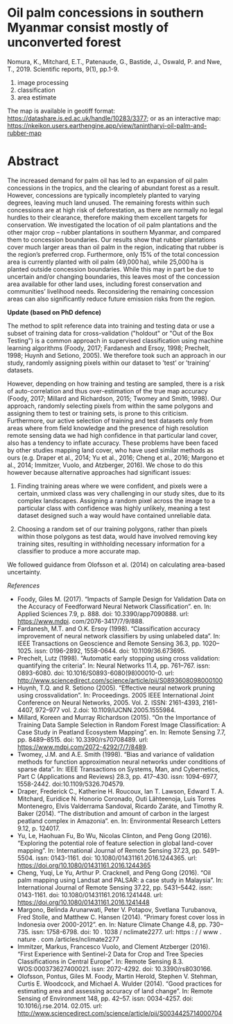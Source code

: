 # Oil palm concessions in southern Myanmar consist mostly of unconverted forest
Nomura, K., Mitchard, E.T., Patenaude, G., Bastide, J., Oswald, P. and Nwe, T., 2019. Scientific reports, 9(1), pp.1-9.

1. image processing
2. classification
3. area estimate

The map is available in geotiff format: https://datashare.is.ed.ac.uk/handle/10283/3377; or as an interactive map: https://nkeikon.users.earthengine.app/view/tanintharyi-oil-palm-and-rubber-map

# Abstract
The increased demand for palm oil has led to an expansion of oil palm concessions in the tropics, and the clearing of abundant forest as a result. However, concessions are typically incompletely planted to varying degrees, leaving much land unused. The remaining forests within such concessions are at high risk of deforestation, as there are normally no legal hurdles to their clearance, therefore making them excellent targets for conservation. We investigated the location of oil palm plantations and the other major crop – rubber plantations in southern Myanmar, and compared them to concession boundaries. Our results show that rubber plantations cover much larger areas than oil palm in the region, indicating that rubber is the region’s preferred crop. Furthermore, only 15% of the total concession area is currently planted with oil palm (49,000 ha), while 25,000 ha is planted outside concession boundaries. While this may in part be due to uncertain and/or changing boundaries, this leaves most of the concession area available for other land uses, including forest conservation and communities’ livelihood needs. Reconsidering the remaining concession areas can also significantly reduce future emission risks from the region.

**Update (based on PhD defence)**

The method to split reference data into training and testing data or use a subset of training data for cross-validation ("holdout" or "Out of the Box Testing") is a common approach in supervised classification using machine learning algorithms (Foody, 2017; Fardanesh and Ersoy, 1998; Prechelt, 1998; Huynh and Setiono, 2005). We therefore took such an approach in our study, randomly assigning pixels within our dataset to ’test’ or ’training’ datasets.

However, depending on how training and testing are sampled, there is a risk of auto-correlation and thus over-estimation of the true map accuracy (Foody, 2017; Millard and Richardson, 2015; Twomey and Smith, 1998). Our approach, randomly selecting pixels from within the same polygons and assigning them to test or training sets, is prone to this criticism. Furthermore, our active selection of training and test datasets only from areas where from field knowledge and the presence of high resolution remote sensing data we had high confidence in that particular land cover, also has a tendency to inflate accuracy. These problems have been faced by other studies mapping land cover, who have used similar methods as ours (e.g. Draper et al., 2014; Yu et al., 2016; Cheng et al., 2016; Margono et al., 2014; Immitzer, Vuolo, and Atzberger, 2016). We chose to do this however because alternative approaches had significant issues:

1. Finding training areas where we were confident, and pixels were a certain, unmixed class was very challenging in our study sites, due to its complex landscapes. Assigning a random pixel across the image to a particular class with confidence was highly unlikely, meaning a test dataset designed such a way would have contained unreliable data.

2. Choosing a random set of our training polygons, rather than pixels within those polygons as test data, would have involved removing key training sites, resulting in withholding necessary information for a classifier to produce a more accurate map.

We followed guidance from Olofsson et al. (2014) on calculating area-based uncertainty.

*References*
- Foody, Giles M. (2017). “Impacts of Sample Design for Validation Data on
the Accuracy of Feedforward Neural Network Classification”. en. In: Applied
Sciences 7.9, p. 888. doi: 10.3390/app7090888. url: https://www.mdpi.
com/2076-3417/7/9/888.
- Fardanesh, M.T. and O.K. Ersoy (1998). “Classification accuracy improvement of
neural network classifiers by using unlabeled data”. In: IEEE Transactions on
Geoscience and Remote Sensing 36.3, pp. 1020–1025. issn: 0196-2892, 1558-0644. doi: 10.1109/36.673695.
- Prechelt, Lutz (1998). “Automatic early stopping using cross validation: quantifying
the criteria”. In: Neural Networks 11.4, pp. 761–767. issn: 0893-6080. doi:
10.1016/S0893-6080(98)00010-0. url: http://www.sciencedirect.com/science/article/pii/S0893608098000100
- Huynh, T.Q. and R. Setiono (2005). “Effective neural network pruning using crossvalidation”.
In: Proceedings. 2005 IEEE International Joint Conference on
Neural Networks, 2005. Vol. 2. ISSN: 2161-4393, 2161-4407, 972–977 vol. 2.doi: 10.1109/IJCNN.2005.1555984.
- Millard, Koreen and Murray Richardson (2015). “On the Importance of Training
Data Sample Selection in Random Forest Image Classification: A Case Study
in Peatland Ecosystem Mapping”. en. In: Remote Sensing 7.7, pp. 8489–8515.
doi: 10.3390/rs70708489. url: https://www.mdpi.com/2072-4292/7/7/8489.
- Twomey, J.M. and A.E. Smith (1998). “Bias and variance of validation methods
for function approximation neural networks under conditions of sparse
data”. In: IEEE Transactions on Systems, Man, and Cybernetics, Part C (Applications
and Reviews) 28.3, pp. 417–430. issn: 1094-6977, 1558-2442. doi:10.1109/5326.704579.
- Draper, Frederick C., Katherine H. Roucoux, Ian T. Lawson, Edward T. A.
Mitchard, Euridice N. Honorio Coronado, Outi Lähteenoja, Luis Torres Montenegro,
Elvis Valderrama Sandoval, Ricardo Zaráte, and Timothy R. Baker
(2014). “The distribution and amount of carbon in the largest peatland complex
in Amazonia”. en. In: Environmental Research Letters 9.12, p. 124017.
- Yu, Le, Haohuan Fu, Bo Wu, Nicolas Clinton, and Peng Gong (2016). “Exploring
the potential role of feature selection in global land-cover mapping”. In:
International Journal of Remote Sensing 37.23, pp. 5491–5504. issn: 0143-1161. doi: 10.1080/01431161.2016.1244365. url: https://doi.org/10.1080/01431161.2016.1244365
- Cheng, Yuqi, Le Yu, Arthur P. Cracknell, and Peng Gong (2016). “Oil palm
mapping using Landsat and PALSAR: a case study in Malaysia”. In: International
Journal of Remote Sensing 37.22, pp. 5431–5442. issn: 0143-1161.
doi: 10.1080/01431161.2016.1241448. url: https://doi.org/10.1080/01431161.2016.1241448
- Margono, Belinda Arunarwati, Peter V. Potapov, Svetlana Turubanova, Fred
Stolle, and Matthew C. Hansen (2014). “Primary forest cover loss in Indonesia
over 2000-2012”. en. In: Nature Climate Change 4.8, pp. 730–735. issn: 1758-6798. doi: 10 . 1038 / nclimate2277. url: https : / / www . nature . com /articles/nclimate2277
- Immitzer, Markus, Francesco Vuolo, and Clement Atzberger (2016). “First Experience
with Sentinel-2 Data for Crop and Tree Species Classifications in
Central Europe”. In: Remote Sensing 8.3. WOS:000373627400021. issn: 2072-4292. doi: 10.3390/rs8030166.
- Olofsson, Pontus, Giles M. Foody, Martin Herold, Stephen V. Stehman, Curtis
E. Woodcock, and Michael A. Wulder (2014). “Good practices for estimating
area and assessing accuracy of land change”. In: Remote Sensing of
Environment 148, pp. 42–57. issn: 0034-4257. doi: 10.1016/j.rse.2014.
02.015. url: http://www.sciencedirect.com/science/article/pii/S0034425714000704
